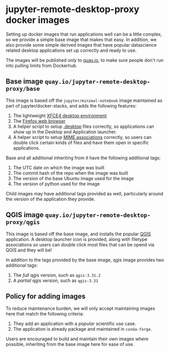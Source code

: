 # jupyter-remote-desktop-proxy docker images

Setting up docker images that run applications well can be a little
complex, so we provide a simple base image that makes that easy. In
addition, we also provide some simple derived images that have popular
datascience related desktop applications set up correctly and ready to
use.

The images will be published _only_ to [quay.io](https://quay.io/organization/jupyter-remote-desktop-proxy),
to make sure people don't run into pulling limits from Dockerhub.

## Base image `quay.io/jupyter-remote-desktop-proxy/base`

This image is based off the `jupyter/minimal-notebook` image maintained
as part of jupyter/docker-stacks, and adds the following features:

1. The lightweight [XFCE4 desktop environment](https://www.xfce.org/)
2. The [Firefox web browser](https://www.mozilla.org/en-US/firefox/new/)
3. A helper script to setup [.desktop](https://wiki.archlinux.org/title/desktop_entries) files
   correctly, so applications can show up in the Desktop and Application launcher.
4. A helper script to setup [MIME associations](https://wiki.archlinux.org/title/XDG_MIME_Applications)
   correctly, so users can double click certain kinds of files and have them open
   in specific applications.

Base and all additional inheriting from it have the following additional tags:

1. The UTC date on which the image was built
2. The commit hash of the repo when the image was built
3. The version of the base Ubuntu image used for the image
4. The version of python used for the image

Child images may have additional tags provided as well, particularly around
the version of the application they provide.

## QGIS image `quay.io/jupyter-remote-desktop-proxy/qgis`

This image is based off the base image, and installs the popular [QGIS](https://qgis.org/en/site/)
application. A desktop launcher icon is provided, along with filetype associations
so users can double click most files that can be opend via QGIS and they will
be!

In addition to the tags provided by the base image, qgis image provides two
additional tags:

1. The _full_ qgis version, such as `qgis-3.31.2`
2. A _partial_ qgis version, such as `qgis-3.31`

## Policy for adding images

To reduce maintenance burden, we will only accept maintaining images here that
match the following criteria:

1. They add an application with a _popular_ scientific use case.
2. The application is already package and maintained in `conda-forge`.

Users are encouraged to build and maintain their own images where possible,
inheriting from the base image here for ease of use.
